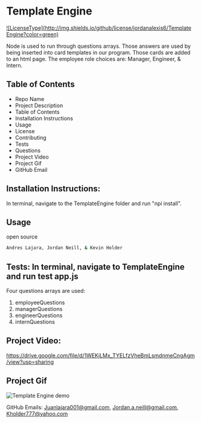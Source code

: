 # Template Engine

[![LicenseType](http://img.shields.io/github/license/jordanalexis6/Template Engine?color=green)](https://github.com/jordanalexis6/TemplateEngine)

Node is used to run through questions arrays. Those answers are used by being inserted into card templates in our program. Those cards are added to an html page. The employee role choices are: Manager, Engineer, & Intern.

## Table of Contents

- Repo Name
- Project Description
- Table of Contents
- Installation Instructions
- Usage
- License
- Contributing
- Tests
- Questions
- Project Video
- Project Gif
- GitHub Email

## Installation Instructions:

In terminal, navigate to the TemplateEngine folder and run "npi install".

## Usage

open source

```sh
Andres Lajara, Jordan Neill, & Kevin Holder
```

## Tests: In terminal, navigate to TemplateEngine and run test app.js

Four questions arrays are used:

1. employeeQuestions
2. managerQuestions
3. engineerQuestions
4. internQuestions

## Project Video:

https://drive.google.com/file/d/1WEKjLMx_TYELfzVheBmLsmdnmeCngAgm/view?usp=sharing

## Project Gif

![Template Engine demo](./Assets/TeamCLIGenGif.gif)

GitHub Emails:
Juanlajara001@gmail.com, Jordan.a.neill@gmail.com, Kholder777@yahoo.com
